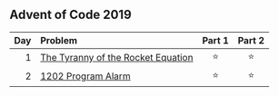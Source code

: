 ## Advent of Code 2019

| Day | Problem                                                                   | Part 1 | Part 2 |
|----:|:--------------------------------------------------------------------------|:------:|:------:|
|   1 | [The Tyranny of the Rocket Equation](https://adventofcode.com/2019/day/1) | :star: | :star: |
|   2 | [1202 Program Alarm](https://adventofcode.com/2019/day/2)                 | :star: | :star: |